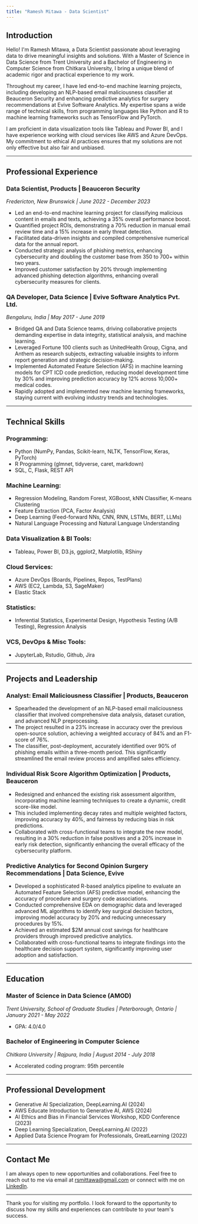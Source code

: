 ```yaml
---
title: "Ramesh Mitawa - Data Scientist"
---
```


## Introduction

Hello! I'm Ramesh Mitawa, a Data Scientist passionate about leveraging data to drive meaningful insights and solutions. With a Master of Science in Data Science from Trent University and a Bachelor of Engineering in Computer Science from Chitkara University, I bring a unique blend of academic rigor and practical experience to my work.

Throughout my career, I have led end-to-end machine learning projects, including developing an NLP-based email maliciousness classifier at Beauceron Security and enhancing predictive analytics for surgery recommendations at Evive Software Analytics. My expertise spans a wide range of technical skills, from programming languages like Python and R to machine learning frameworks such as TensorFlow and PyTorch.

I am proficient in data visualization tools like Tableau and Power BI, and I have experience working with cloud services like AWS and Azure DevOps. My commitment to ethical AI practices ensures that my solutions are not only effective but also fair and unbiased.

---

## Professional Experience

### Data Scientist, Products | Beauceron Security

_Fredericton, New Brunswick | June 2022 - December 2023_

- Led an end-to-end machine learning project for classifying malicious content in emails and texts, achieving a 35% overall performance boost.
- Quantified project ROIs, demonstrating a 70% reduction in manual email review time and a 15% increase in early threat detection.
- Facilitated data-driven insights and compiled comprehensive numerical data for the annual report.
- Conducted strategic analysis of phishing metrics, enhancing cybersecurity and doubling the customer base from 350 to 700+ within two years.
- Improved customer satisfaction by 20% through implementing advanced phishing detection algorithms, enhancing overall cybersecurity measures for clients.

### QA Developer, Data Science | Evive Software Analytics Pvt. Ltd.

_Bengaluru, India | May 2017 - June 2019_

- Bridged QA and Data Science teams, driving collaborative projects demanding expertise in data integrity, statistical analysis, and machine learning.
- Leveraged Fortune 100 clients such as UnitedHealth Group, Cigna, and Anthem as research subjects, extracting valuable insights to inform report generation and strategic decision-making.
- Implemented Automated Feature Selection (AFS) in machine learning models for CPT ICD code prediction, reducing model development time by 30% and improving prediction accuracy by 12% across 10,000+ medical codes.
- Rapidly adopted and implemented new machine learning frameworks, staying current with evolving industry trends and technologies.

---

## Technical Skills

### Programming:

- Python (NumPy, Pandas, Scikit-learn, NLTK, TensorFlow, Keras, PyTorch)
- R Programming (glmnet, tidyverse, caret, markdown)
- SQL, C, Flask, REST API

### Machine Learning:

- Regression Modeling, Random Forest, XGBoost, kNN Classifier, K-means Clustering
- Feature Extraction (PCA, Factor Analysis)
- Deep Learning (Feed-forward NNs, CNN, RNN, LSTMs, BERT, LLMs)
- Natural Language Processing and Natural Language Understanding

### Data Visualization & BI Tools:

- Tableau, Power BI, D3.js, ggplot2, Matplotlib, RShiny

### Cloud Services:

- Azure DevOps (Boards, Pipelines, Repos, TestPlans)
- AWS (EC2, Lambda, S3, SageMaker)
- Elastic Stack

### Statistics:

- Inferential Statistics, Experimental Design, Hypothesis Testing (A/B Testing), Regression Analysis

### VCS, DevOps & Misc Tools:

- JupyterLab, Rstudio, Github, Jira

---

## Projects and Leadership

### Analyst: Email Maliciousness Classifier | Products, Beauceron

- Spearheaded the development of an NLP-based email maliciousness classifier that involved comprehensive data analysis, dataset curation, and advanced NLP preprocessing.
- The project resulted in a 23% increase in accuracy over the previous open-source solution, achieving a weighted accuracy of 84% and an F1-score of 76%.
- The classifier, post-deployment, accurately identified over 90% of phishing emails within a three-month period. This significantly streamlined the email review process and amplified sales efficiency.

### Individual Risk Score Algorithm Optimization | Products, Beauceron

- Redesigned and enhanced the existing risk assessment algorithm, incorporating machine learning techniques to create a dynamic, credit score-like model.
- This included implementing decay rates and multiple weighted factors, improving accuracy by 40%, and fairness by reducing bias in risk predictions.
- Collaborated with cross-functional teams to integrate the new model, resulting in a 30% reduction in false positives and a 20% increase in early risk detection, significantly enhancing the overall efficacy of the cybersecurity platform.

### Predictive Analytics for Second Opinion Surgery Recommendations | Data Science, Evive

- Developed a sophisticated R-based analytics pipeline to evaluate an Automated Feature Selection (AFS) predictive model, enhancing the accuracy of procedure and surgery code associations.
- Conducted comprehensive EDA on demographic data and leveraged advanced ML algorithms to identify key surgical decision factors, improving model accuracy by 20% and reducing unnecessary procedures by 15%.
- Achieved an estimated $2M annual cost savings for healthcare providers through improved predictive analytics.
- Collaborated with cross-functional teams to integrate findings into the healthcare decision support system, significantly improving user adoption and satisfaction.

---

## Education

### Master of Science in Data Science (AMOD)

_Trent University, School of Graduate Studies | Peterborough, Ontario | January 2021 - May 2022_

- GPA: 4.0/4.0

### Bachelor of Engineering in Computer Science

_Chitkara University | Rajpura, India | August 2014 - July 2018_

- Accelerated coding program: 95th percentile

---

## Professional Development

- Generative AI Specialization, DeepLearning.AI (2024)
- AWS Educate Introduction to Generative AI, AWS (2024)
- AI Ethics and Bias in Financial Services Workshop, KDD Conference (2023)
- Deep Learning Specialization, DeepLearning.AI (2022)
- Applied Data Science Program for Professionals, GreatLearning (2022)

---

## Contact Me

I am always open to new opportunities and collaborations. Feel free to reach out to me via email at rsmittawa@gmail.com or connect with me on [LinkedIn](https://www.linkedin.com).

---

Thank you for visiting my portfolio. I look forward to the opportunity to discuss how my skills and experiences can contribute to your team's success.
